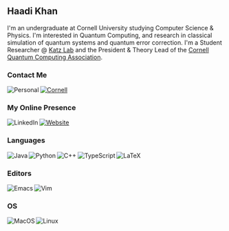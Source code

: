 ## Haadi Khan

I'm an undergraduate at Cornell University studying Computer Science & Physics. I'm interested in Quantum Computing, and research in classical simulation of quantum systems and quantum error correction. I'm a Student Researcher @ [Katz Lab](https://iontrap.aep.cornell.edu/research/) and the President & Theory Lead of the [Cornell Quantum Computing Association](https://cornellqca.com).

<!-- one day.... -->
<!--<img align="center" src="https://github-readme-stats.vercel.app/api?username=haadi-khan&show_icons=true&include_all_commits=true&theme=onedark&hide_border=true" alt="My github stats" /> -->

### Contact Me
[<img align="left" alt="Personal" src="https://img.shields.io/badge/Personal-D14836?style=for-the-badge&logo=gmail&logoColor=white"/>](mailto:haadi@haadikhan.com)
[<img alt="Cornell" src="https://img.shields.io/badge/Cornell-B31B1B?style=for-the-badge&logo=gmail&logoColor=white"/>](mailto:hmk68@cornell.edu)

### My Online Presence
[<img align="left" alt="LinkedIn" src="https://img.shields.io/badge/linkedin-%230077B5.svg?style=for-the-badge&logo=linkedin&logoColor=white"/>](https://www.linkedin.com/in/haadi-khan/)
[<img alt="Website" src="https://img.shields.io/badge/Website-005A9C?style=for-the-badge&logo=Safari&logoColor=white"/>](https://www.haadikhan.com)

### Languages
<img align="left" alt="Java" src="https://img.shields.io/badge/rust-F74C01.svg?style=for-the-badge&logo=rust&logoColor=white"/>
<img align="left" alt="Python" src="https://img.shields.io/badge/Python-3776AB?style=for-the-badge&logo=python&logoColor=white"/>
<img align="left" alt="C++" src="https://img.shields.io/badge/C%2B%2B-00599C?style=for-the-badge&logo=c%2B%2B&logoColor=white"/>
<img align="left" alt="TypeScript" src="https://img.shields.io/badge/typescript-%23007ACC.svg?style=for-the-badge&logo=typescript&logoColor=white"/>
<img alt="LaTeX" src="https://img.shields.io/badge/latex%20-%23008181.svg?&style=for-the-badge&logo=latex&logoColor=white"/>


### Editors
<img align="left" alt="Emacs" src="https://img.shields.io/badge/Emacs-%237F5AB6.svg?&style=for-the-badge&logo=gnu-emacs&logoColor=white"/>
<img alt="Vim" src="https://img.shields.io/badge/VIM-%2311AB00.svg?style=for-the-badge&logo=vim&logoColor=white"/>


### OS
<img align="left" alt="MacOS" src="https://img.shields.io/badge/mac%20os-2B2F37?style=for-the-badge&logo=macos"/>
<img alt="Linux" src="https://img.shields.io/badge/Linux-FCC624?style=for-the-badge&logo=linux&logoColor=black"/>

